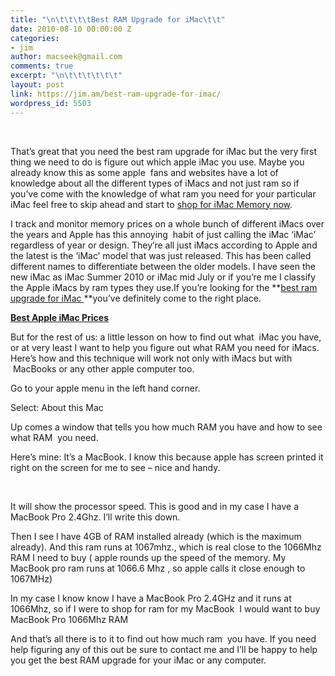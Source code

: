 ```yaml
---
title: "\n\t\t\t\tBest RAM Upgrade for iMac\t\t"
date: 2010-08-10 00:00:00 Z
categories:
- jim
author: macseek@gmail.com
comments: true
excerpt: "\n\t\t\t\t\t\t"
layout: post
link: https://jim.am/best-ram-upgrade-for-imac/
wordpress_id: 5503
---
```


 




That’s great that you need the best ram upgrade for iMac but the very first thing we need to do is figure out which apple iMac you use. Maybe you already know this as some apple  fans and websites have a lot of knowledge about all the different types of iMacs and not just ram so if you’ve come with the knowledge of what ram you need for your particular iMac feel free to skip ahead and start to [shop for iMac Memory now](http://www.jim.am).




I track and monitor memory prices on a whole bunch of different iMacs over the years and Apple has this annoying  habit of just calling the iMac ‘iMac’ regardless of year or design. They’re all just iMacs according to Apple and the latest is the ‘iMac’ model that was just released. This has been called different names to differentiate between the older models. I have seen the new iMac as iMac Summer 2010 or iMac mid July or if you’re me I classify the Apple iMacs by ram types they use.If you’re looking for the **[best ram upgrade for iMac ](http://www.jim.am)**you’ve definitely come to the right place.




**[Best Apple iMac Prices](http://www.amazon.com/gp/product/B002QQ8IO6/ref=as_li_ss_tl?ie=UTF8&tag=ramseeker-20&linkCode=as2&camp=1789&creative=390957&creativeASIN=B002QQ8IO6)**




But for the rest of us: a little lesson on how to find out what  iMac you have, or at very least I want to help you figure out what RAM you need for iMacs. Here’s how and this technique will work not only with iMacs but with  MacBooks or any other apple computer too.




Go to your apple menu in the left hand corner.




Select: About this Mac




Up comes a window that tells you how much RAM you have and how to see what RAM  you need.




Here’s mine: It’s a MacBook. I know this because apple has screen printed it right on the screen for me to see – nice and handy.




 




It will show the processor speed. This is good and in my case I have a MacBook Pro 2.4Ghz. I’ll write this down.




Then I see I have 4GB of RAM installed already (which is the maximum already). And this ram runs at 1067mhz., which is real close to the 1066Mhz RAM I need to buy ( apple rounds up the speed of the memory. My MacBook pro ram runs at 1066.6 Mhz , so apple calls it close enough to 1067MHz)




In my case I know know I have a MacBook Pro 2.4GHz and it runs at 1066Mhz, so if I were to shop for ram for my MacBook  I would want to buy MacBook Pro 1066Mhz RAM




And that’s all there is to it to find out how much ram  you have. If you need help figuring any of this out be sure to contact me and I’ll be happy to help you get the best RAM upgrade for your iMac or any computer.


		
